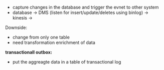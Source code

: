 
- capture changes in the database and trigger the evnet to other system
- database -> DMS (listen for insert/update/deletes using binlog) -> kinesis -> 

Downside:
- change from only one table
- need transformation enrichment of data 

**transactionall outbox:** 
- put the aggreagte data in a table of transactional log